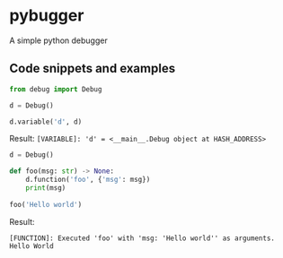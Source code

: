 # pybugger
A simple python debugger

## Code snippets and examples
```py
from debug import Debug

d = Debug()

d.variable('d', d)
```
Result: 
`[VARIABLE]: 'd' = <__main__.Debug object at HASH_ADDRESS>`

```py
d = Debug()

def foo(msg: str) -> None:
	d.function('foo', {'msg': msg})
	print(msg)
	
foo('Hello world')
```
Result:
```
[FUNCTION]: Executed 'foo' with 'msg: 'Hello world'' as arguments.
Hello World
```
